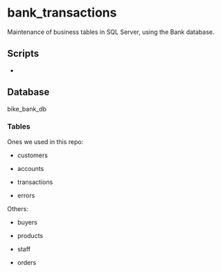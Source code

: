 # bank_transactions
Maintenance of business tables in SQL Server, using the Bank database. 


## Scripts

- 



## Database 

bike_bank_db

### Tables 

Ones we used in this repo:

- customers

- accounts

- transactions

- errors

Others:

- buyers

- products

- staff

- orders

